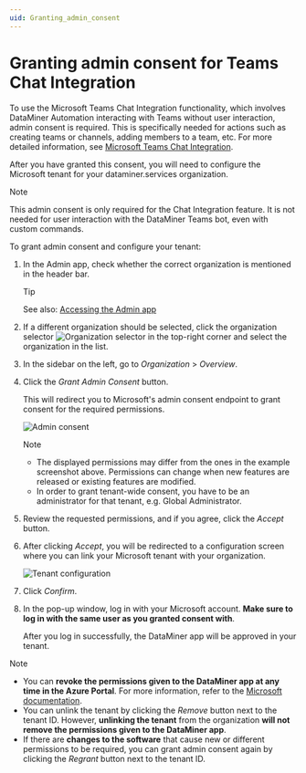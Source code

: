 ```yaml
---
uid: Granting_admin_consent
---
```


# Granting admin consent for Teams Chat Integration

To use the Microsoft Teams Chat Integration functionality, which involves DataMiner Automation interacting with Teams without user interaction, admin consent is required. This is specifically needed for actions such as creating teams or channels, adding members to a team, etc. For more detailed information, see [Microsoft Teams Chat Integration](xref:Microsoft_Teams_Chat_Integration#using-chat-integration).

After you have granted this consent, you will need to configure the Microsoft tenant for your dataminer.services organization.

> [!NOTE]
> This admin consent is only required for the Chat Integration feature. It is not needed for user interaction with the DataMiner Teams bot, even with custom commands.

To grant admin consent and configure your tenant:

1. In the Admin app, check whether the correct organization is mentioned in the header bar.

   > [!TIP]
   > See also: [Accessing the Admin app](xref:Accessing_the_Admin_app)

1. If a different organization should be selected, click the organization selector ![Organization selector](~/user-guide/images/Cloud_Admin_Selector_icon.png) in the top-right corner and select the organization in the list.

1. In the sidebar on the left, go to *Organization* > *Overview*.

1. Click the *Grant Admin Consent* button.

   This will redirect you to Microsoft's admin consent endpoint to grant consent for the required permissions.

   ![Admin consent](~/user-guide/images/CloudAdmin_Admin_Consent.png)

   > [!NOTE]
   >
   > - The displayed permissions may differ from the ones in the example screenshot above. Permissions can change when new features are released or existing features are modified.
   > - In order to grant tenant-wide consent, you have to be an administrator for that tenant, e.g. Global Administrator.

1. Review the requested permissions, and if you agree, click the *Accept* button.

1. After clicking *Accept*, you will be redirected to a configuration screen where you can link your Microsoft tenant with your organization.

   ![Tenant configuration](~/user-guide/images/CloudAdmin_Tenant_Configuration.png)

1. Click *Confirm*.

1. In the pop-up window, log in with your Microsoft account. **Make sure to log in with the same user as you granted consent with**.

   After you log in successfully, the DataMiner app will be approved in your tenant.

> [!NOTE]
>
> - You can **revoke the permissions given to the DataMiner app at any time in the Azure Portal**. For more information, refer to the [Microsoft documentation](https://docs.microsoft.com/en-us/azure/active-directory/manage-apps/manage-application-permissions?pivots=portal).
> - You can unlink the tenant by clicking the *Remove* button next to the tenant ID. However, **unlinking the tenant** from the organization **will not remove the permissions given to the DataMiner app**.
> - If there are **changes to the software** that cause new or different permissions to be required, you can grant admin consent again by clicking the *Regrant* button next to the tenant ID.
